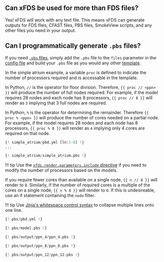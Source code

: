 ## Can xFDS be used for more than FDS files?

Yes! xFDS will work with any text file. This means xFDS can generate outputs for FDS files, CFAST files, PBS files, SmokeView scripts, and any other files you need in your output.

## Can I programmatically generate `.pbs` files?

If you need [`.pbs` files](https://en.wikipedia.org/wiki/Portable_Batch_System), simply add the `.pbs` file to the `files` parameter in the [config file](/files/config/#render) and build your `.pbs` file as you would any other [template](/files/input).

In the simple atrium example, a variable `proc` is defined to indicate the number of processors required and is accessable in the template.

In Python, `//` is the operator for floor division. Therefore, `{{ proc // <ppn> }}` will produce the number of full nodes required. For example, if the model requires 28 nodes and each node has 8 processors, `{{ proc // 8 }}` will render as `3` implying that 3 full nodes are required.

In Python, `%` is the operator for determining the remainder. Therefore `{{ proc % <ppn> }}` will produce the number of cores needed on a partial node. For example, if the model requires 28 nodes and each node has 8 processors, `{{ proc % 8 }}` will render as `4` implying only 4 cores are required on that node.

```python title="examples/simple_atrium/pbd.yml" linenums="1"
{! simple_atrium/pbd.yml [ln:1-8] !}
...
```

```python title="examples/simple_atrium/simple_atrium.pbs" linenums="1"
{! simple_atrium/simple_atrium.pbs !}
```

!!! tip
    Use the [`xfds.render.parameters.include` directive](/files/config/#include-directive) if you need to modify the number of processors based on the models.

If you require fewer cores than available on a single node, `{{ n // 8 }}` will render to `0`. Similarly, if the number of required cores is a multiple of the cores on a single node, `{{ n % 8 }}` will render to `0`. If this is undesireable, use an if statement containing the `node` filter.

!!! tip
    Use [Jinja's whitespace control syntax](https://jinja.palletsprojects.com/en/3.1.x/templates/#whitespace-control) to collapse multiple lines onto one line.

```python title="examples/pbs/pbd.yml" linenums="1"
{! pbs/pbd.yml !}
```

```python title="examples/pbs/model.pbs" linenums="1"
{! pbs/model.pbs !}
```

```python title="examples/pbs/output/ppn_4/ppn_4.pbs" linenums="1"
{! pbs/output/ppn_4/ppn_4.pbs !}
```
```python title="examples/pbs/output/ppn_8/ppn_8.pbs" linenums="1"
{! pbs/output/ppn_8/ppn_8.pbs !}
```
```python title="examples/pbs/output/ppn_12/ppn_12.pbs" linenums="1"
{! pbs/output/ppn_12/ppn_12.pbs !}
```
